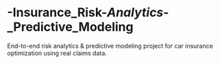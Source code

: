 # -Insurance_Risk-_Analytics_-_Predictive_Modeling
End-to-end risk analytics &amp; predictive modeling project for car insurance optimization using real claims data.
